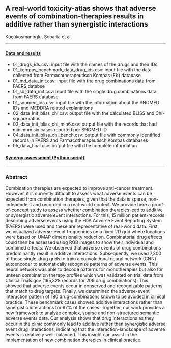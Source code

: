 ## A real-world toxicity-atlas shows that adverse events of combination-therapies results in additive rather than synergistic interactions

Küçükosmanoglu, Scoarta et al.
____________________________________________________________________________________________________________________________________________________
#### [Data and results](/data)
- 01_drugs_ids.csv: input file with the names of the drugs and their IDs
- 01_kompas_benchmark_data_drug_ids.csv: input file with the data collected from Farmacotherapeutisch Kompas (FK) database
- 01_md_data_init.csv: input file with the drug combinations data from FAERS databse
- 01_sd_data_init.csv: input file with the single drug combinations data from FAERS database
- 01_snomed_ids.csv: input file with the information about the SNOMED IDs and MEDDRA related explanations
- 02_data_init_bliss_chi.csv: output file with the calculated BLISS and Chi-square ratios
- 03_data_init_bliss_chi_min6.csv: output file with the records that had minimum six cases reported per SNOMED ID
- 04_data_init_bliss_chi_bench.csv: output file with commonly identified records in FAERS and Farmacotherapeutisch Kompas databases
- 05_data_final.csv: output file with the complete information
#### [Synergy assessment (Python script)](/stats.py)
____________________________________________________________________________________________________________________________________________________

### Abstract

Combination therapies are expected to improve anti-cancer treatment. However, it is currently difficult to assess what adverse events can be expected from combination therapies, given that the data is sparse, non-independent and recorded in a real-world context. We provide here a proof-of-concept study to assess whether combination therapies lead to additive or synergistic adverse event interactions. For this, 15 million patient-records describing adverse events using the FDA Adverse Event Reporting System (FAERS) were used and these are representative of real-world data. First, we visualized adverse-event frequencies on a fixed 2D grid where locations were based on UMAP dimensionality reduction. Combinatorial drug effects could then be assessed using RGB images to show their individual and combined effects. We observed that adverse events of drug combinations predominantly result in additive interactions. Subsequently, we used 7,300 of these single-drug grids to train a convolutional neural network (CNN) autoencoder to automatically recognize patterns of adverse events. This neural network was able to decode patterns for monotherapies but also for unseen combination therapy profiles which was validated on trial data from ClinicalTrials.gov (165,328 records for 209 drug combinations). This showed that adverse events occur in conserved and recognizable patterns that match to drug targets. Finally, we determined the adverse-event interaction pattern of 180 drug-combinations known to be avoided in clinical practice. These benchmark cases showed additive interactions rather than  synergistic interactions for 97% of the cases. Together, our work provides a new framework to analyze complex, sparse and non-structured semantic adverse events data. Our analysis shows that drug interactions as they occur in the clinic commonly lead to additive rather than synergistic  adverse event drug interactions, indicating that the interaction-landscape of adverse events is relatively well-balanced. This insight can assist in the implementation of new combination therapies in clinical practice.
